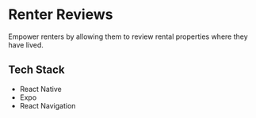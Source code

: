 # Renter Reviews

Empower renters by allowing them to review rental properties where they have lived.

## Tech Stack

- React Native
- Expo
- React Navigation
